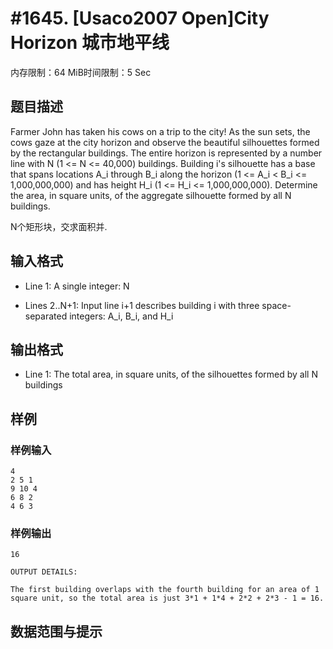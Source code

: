 # #1645. [Usaco2007 Open]City Horizon 城市地平线

内存限制：64 MiB时间限制：5 Sec

## 题目描述

Farmer John has taken his cows on a trip to the city! As the sun sets, the cows gaze at the city horizon and observe the beautiful silhouettes formed by the rectangular buildings. The entire horizon is represented by a number line with N (1 <= N <= 40,000) buildings. Building i's silhouette has a base that spans locations A_i through B_i along the horizon (1 <= A_i < B_i <= 1,000,000,000) and has height H_i (1 <= H_i <= 1,000,000,000). Determine the area, in square units, of the aggregate silhouette formed by all N buildings. 

N个矩形块，交求面积并.

## 输入格式

* Line 1: A single integer: N 

* Lines 2..N+1: Input line i+1 describes building i with three space-separated integers: A_i, B_i, and H_i

## 输出格式

* Line 1: The total area, in square units, of the silhouettes formed by all N buildings 

## 样例

### 样例输入

    
    4
    2 5 1
    9 10 4
    6 8 2
    4 6 3
    
    

### 样例输出

    
    16
    
    OUTPUT DETAILS:
    
    The first building overlaps with the fourth building for an area of 1
    square unit, so the total area is just 3*1 + 1*4 + 2*2 + 2*3 - 1 = 16.
    

## 数据范围与提示
